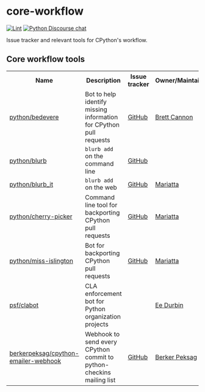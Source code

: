 # core-workflow

[![Lint](https://github.com/python/core-workflow/actions/workflows/lint.yml/badge.svg)](https://github.com/python/core-workflow/actions/workflows/lint.yml)
[![Python Discourse chat](https://img.shields.io/badge/Discourse-join_chat-brightgreen.svg)](https://discuss.python.org/)

Issue tracker and relevant tools for CPython's workflow.

## Core workflow tools

<table>
<tr>
<th>Name
<th>Description
<th>Issue tracker
<th>Owner/Maintainer
<tr>
<td><a href="https://github.com/python/bedevere">python/bedevere</a>
<td>Bot to help identify missing information for CPython pull requests
<td><a href="https://github.com/python/bedevere/issues">GitHub</a>
<td><a href="https://github.com/brettcannon">Brett Cannon</a>
<tr>
<td><a href="https://github.com/python/blurb">python/blurb</a>
<td><code>blurb add</code> on the command line
<td><a href="https://github.com/python/blurb/issues">GitHub</a>
<td>
<tr>
<td><a href="https://github.com/python/blurb_it">python/blurb_it</a>
<td><code>blurb add</code> on the web
<td><a href="https://github.com/python/blurb_it/issues">GitHub</a>
<td><a href="https://github.com/mariatta">Mariatta</a>
<tr>
<td><a href="https://github.com/python/cherry-picker">python/cherry-picker</a>
<td>Command line tool for backporting CPython pull requests
<td><a href="https://github.com/python/cherry-picker/issues">GitHub</a>
<td><a href="https://github.com/mariatta">Mariatta</a>
<tr>
<td><a href="https://github.com/python/miss-islington">python/miss-islington</a>
<td>Bot for backporting CPython pull requests
<td><a href="https://github.com/python/miss-islington/issues">GitHub</a>
<td><a href="https://github.com/mariatta">Mariatta</a>
<tr>
<td><a href="https://github.com/psf/clabot">psf/clabot</a>
<td>CLA enforcement bot for Python organization projects
<td>
<td><a href="https://github.com/ewdurbin">Ee Durbin</a>
<tr>
<td><a href="https://github.com/berkerpeksag/cpython-emailer-webhook">berkerpeksag/cpython-emailer-webhook</a>
<td>Webhook to send every CPython commit to python-checkins mailing list
<td><a href="https://github.com/berkerpeksag/cpython-emailer-webhook/issues">GitHub</a>
<td><a href="https://github.com/berkerpeksag">Berker Peksag</a>
</table>
